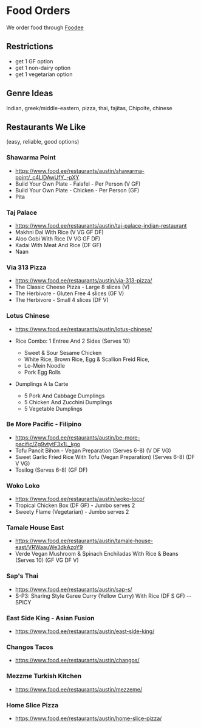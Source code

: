 # Food Orders

We order food through [Foodee](https://www.food.ee/restaurants/austin/)

## Restrictions
* get 1 GF option
* get 1 non-dairy option
* get 1 vegetarian option

## Genre Ideas
Indian, greek/middle-eastern, pizza, thai, fajitas, Chipolte, chinese

## Restaurants We Like
(easy, reliable, good options)

### Shawarma Point
* https://www.food.ee/restaurants/austin/shawarma-point/_c4LlDAwUfY_-pXY
* Build Your Own Plate - Falafel - Per Person (V GF)
* Build Your Own Plate - Chicken - Per Person (GF)
* Pita

### Taj Palace
* https://www.food.ee/restaurants/austin/taj-palace-indian-restaurant
* Makhni Dal With Rice (V VG GF DF)
* Aloo Gobi With Rice (V VG GF DF)
* Kadai With Meat And Rice (DF GF)
* Naan


### Via 313 Pizza
* https://www.food.ee/restaurants/austin/via-313-pizza/
* The Classic Cheese Pizza - Large 8 slices (V)
* The Herbivore - Gluten Free 4 slices (GF V)
* The Herbivore - Small 4 slices (DF V)


### Lotus Chinese
* https://www.food.ee/restaurants/austin/lotus-chinese/
* Rice Combo: 1 Entree And 2 Sides (Serves 10)
  * Sweet & Sour Sesame Chicken
  * White Rice, Brown Rice, Egg & Scallion Freid Rice,
  * Lo-Mein Noodle
  * Pork Egg Rolls

* Dumplings A la Carte
  * 5 Pork And Cabbage Dumplings
  * 5 Chicken And Zucchini Dumplings
  * 5 Vegetable Dumplings


### Be More Pacific - Filipino
* https://www.food.ee/restaurants/austin/be-more-pacific/Zg9vtytF3x1L_kgo
* Tofu Pancit Bihon - Vegan Preparation (Serves 6-8) (V DF VG)
* Sweet Garlic Fried Rice With Tofu (Vegan Preparation) (Serves 6-8) (DF V VG)
* Tosilog (Serves 6-8) (GF DF)


### Woko Loko
* https://www.food.ee/restaurants/austin/woko-loco/
* Tropical Chicken Box (DF GF) - Jumbo serves 2
* Sweety Flame (Vegetarian) - Jumbo serves 2


### Tamale House East
* https://www.food.ee/restaurants/austin/tamale-house-east/VRWaauWe3dkAzoY9
* Verde Vegan Mushroom & Spinach Enchiladas With Rice & Beans (Serves 10) (GF VG DF V)

### Sap's Thai
* https://www.food.ee/restaurants/austin/sap-s/
* S-P3: Sharing Style Garee Curry (Yellow Curry) With Rice (DF S GF) -- SPICY

### East Side King - Asian Fusion
* https://www.food.ee/restaurants/austin/east-side-king/

### Changos Tacos
* https://www.food.ee/restaurants/austin/changos/

### Mezzme Turkish Kitchen
* https://www.food.ee/restaurants/austin/mezzeme/

### Home Slice Pizza
* https://www.food.ee/restaurants/austin/home-slice-pizza/
